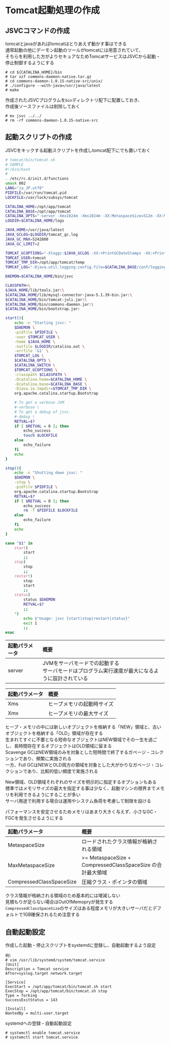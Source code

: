 # Tomcat起動処理の作成

## JSVCコマンドの作成  
tomcatとjavaがあればtomcatはとりあえず動かす事はできる  
通常起動の他にデーモン起動のツールがtomcatには用意されていて、  
そちらを利用した方がよりセキュアなためTomcatサービスはJSVCから起動・停止制御するようにする  

```
# cd ${CATALINA_HOME}/bin
# tar xzf commons-daemon-native.tar.gz
# cd commons-daemon-1.0.15-native-src/unix/
# ./configure --with-java=/usr/java/latest
# make
```

作成されたJSVCプログラムを`bin`ディレクトリ配下に配置しておき、  
作成後ソースファイルは削除しておく  

```
# mv jsvc ../../
# rm -rf commons-daemon-1.0.15-native-src
```

## 起動スクリプトの作成
JSVCをキックする起動スクリプトを作成しtomcat配下にでも置いておく  

```bash
# tomcat/bin/tomcat.sh
# SAMPLE
#!/bin/bash
#
. /etc/rc.d/init.d/functions
umask 002
LANG="ja_JP.utf8"
PIDFILE=/var/run/tomcat.pid
LOCKFILE=/var/lock/subsys/tomcat

CATALINA_HOME=/opt/app/tomcat
CATALINA_BASE=/opt/app/tomcat
CATALINA_OPTS="-server -Xmx1024m -Xms1024m -XX:MetaspaceSize=512m -XX:MaxMetaspaceSize=1024m -XX:CompressedClassSpaceSize=512m -Djava.util.logging.manager=org.apache.juli.ClassLoaderLogManager"
LOGDIR=$CATALINA_HOME/logs

JAVA_HOME=/usr/java/latest
JAVA_GCLOG=$LOGDIR/tomcat_gc.log
JAVA_GC_MAX=5242880
JAVA_GC_LIMIT=2

TOMCAT_GCOPTIONS="-Xloggc:$JAVA_GCLOG -XX:+PrintGCDateStamps -XX:+PrintGCDetails -XX:+UseGCLogFileRotation -XX:NumberOfGCLogFiles=$JAVA_GC_LIMIT -XX:GCLogFileSize=$JAVA_GC_MAX"
TOMCAT_USER=tomcat
TOMCAT_TMP_DIR=/opt/app/tomcat/temp
TOMCAT_LOG="-Djava.util.logging.config.file=$CATALINA_BASE/conf/logging.properties"

DAEMON=$CATALINA_HOME/bin/jsvc

CLASSPATH=\
$JAVA_HOME/lib/tools.jar:\
$CATALINA_HOME/lib/mysql-connector-java-5.1.39-bin.jar:\
$CATALINA_HOME/bin/tomcat-juli.jar:\
$CATALINA_HOME/bin/commons-daemon.jar:\
$CATALINA_HOME/bin/bootstrap.jar:

start(){
    echo -n "Starting jsvc: "
    $DAEMON \
    -pidfile $PIDFILE \
    -user $TOMCAT_USER \
    -home $JAVA_HOME \
    -outfile $LOGDIR/catalina.out \
    -errfile '&1' \
    $TOMCAT_LOG \
    $CATALINA_OPTS \
    $CATALINA_SWITCH \
    $TOMCAT_GCOPTIONS \
    -classpath $CLASSPATH \
    -Dcatalina.home=$CATALINA_HOME \
    -Dcatalina.base=$CATALINA_BASE \
    -Djava.io.tmpdir=$TOMCAT_TMP_DIR \
    org.apache.catalina.startup.Bootstrap

    # To get a verbose JVM
    #-verbose \
    # To get a debug of jsvc.
    #-debug \
    RETVAL=$?
    if [ $RETVAL = 0 ]; then
        echo_success
        touch $LOCKFILE
    else
        echo_failure
    fi
    echo
}

stop(){
    echo -n "Shutting down jsvc: "
    $DAEMON \
    -stop \
    -pidfile $PIDFILE \
    org.apache.catalina.startup.Bootstrap
    RETVAL=$?
    if [ $RETVAL = 0 ]; then
        echo_success
        rm -f $PIDFILE $LOCKFILE
    else
        echo_failure
    fi
    echo
}

case "$1" in
    start)
        start
        ;;
    stop)
        stop
        ;;
    restart)
        stop
        start
        ;;
    status)
        status $DAEMON
        RETVAL=$?
        ;;
    *)
        echo $"Usage: jsvc {start|stop|restart|status}"
        exit 1
        ;;
esac
```

| 起動パラメータ | 概要 |
| :-- | :-- |
| server | JVMをサーバモードでの起動する <br /> サーバモードはプログラム実行速度が最大になるように設計されている |


| 起動パラメータ | 概要 |
| :-- | :-- |
| Xms | ヒープメモリの起動時サイズ |
| Xmx | ヒープメモリの最大サイズ |

ヒープ・メモリの中には新しいオブジェクトを格納する「NEW」領域と、古いオブジェクトを格納する「OLD」領域が存在する  
生まれてすぐに不要となる短命なオブジェクトはNEW領域でその一生を過ごし、長時間存在するオブジェクトはOLD領域に留まる  
Scavenge GCはNEW領域のみを対象とした短時間で終了するガベージ・コレクションであり、頻繁に実施される  
一方、Full GCはNEWとOLD両方の領域を対象とした大がかりなガベージ・コレクションであり、比較的低い頻度で実施される  

New領域、OLD領域それぞれのサイズを明示的に指定するオプションもある  
標準ではメモリサイズの最大を指定する事は少なく、起動マシンの限界までメモリを利用できるようにすることが多い  
サーバ用途で利用する場合は運用やシステム負荷を考慮して制限を設ける  

パフォーマンスを安定させるためメモリはあまり大きく与えず、小さなGC・FGCを発生させるようにする  

| 起動パラメータ | 概要 |
| :-- | :-- |
| MetaspaceSize            | ロードされたクラス情報が格納される領域 |
| MaxMetaspaceSize         | >= MetaspaceSize + CompressedClassSpaceSize の合計最大領域 |
| CompressedClassSpaceSize | 圧縮クラス・ポインタの領域 |

クラス情報が格納される領域のため基本的には増減しない  
見積もりが足らない場合はOutOfMemopryが発生する  
`CompressedClassSpaceSize`のサイズはある程度メモリが大きいサーバだとデフォルトで1GB確保されるため注意する  

## 自動起動設定
作成した起動・停止スクリプトをsystemdに登録し、自動起動するよう設定  

```
例）
# vim /usr/lib/systemd/system/tomcat.service
[Unit]
Description = Tomcat service
After=syslog.target network.target

[Service]
ExecStart = /opt/app/tomcat/bin/tomcat.sh start
ExecStop = /opt/app/tomcat/bin/tomcat.sh stop
Type = forking
SuccessExitStatus = 143

[Install]
WantedBy = multi-user.target
```

systemdへの登録・自動起動設定  

```
# systemctl enable tomcat.service
# systemctl start tomcat.service
```
